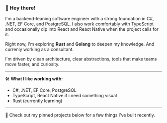### 👋 Hey there!

I'm a backend-leaning software engineer with a strong foundation in C#, .NET, EF Core, and PostgreSQL. I also work comfortably with TypeScript and occasionally dip into React and React Native when the project calls for it.

Right now, I'm exploring **Rust** and **Golang** to deepen my knowledge. And currenly working as a consultant.

I'm driven by clean architecture, clear abstractions, tools that make teams move faster, and curiosity.

---

🛠️ **What I like working with:**
- C#, .NET, EF Core, PostgreSQL  
- TypeScript, React Native if i need something visual  
- Rust (currently learning)  

---

📌 Check out my pinned projects below for a few things I’ve built recently.
